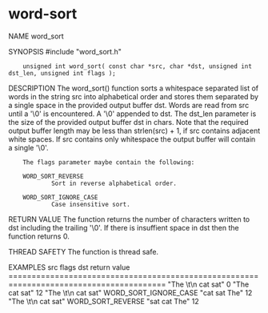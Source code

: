 # word-sort

NAME
        word_sort

SYNOPSIS
        #include "word_sort.h"

        unsigned int word_sort( const char *src, char *dst, unsigned int dst_len, unsigned int flags );

DESCRIPTION
        The word_sort() function sorts a whitespace separated list of words in the string src into
        alphabetical order and stores them separated by a single space in the provided output buffer dst.
        Words are read from src until a '\0' is encountered.  A '\0' appended to dst.  The dst_len parameter
        is the size of the provided output buffer dst in chars.  Note that the required output buffer
        length may be less than strlen(src) + 1, if src contains adjacent white spaces.  If src contains
        only whitespace the output buffer will contain a single '\0'.

        The flags parameter maybe contain the following:

        WORD_SORT_REVERSE
                Sort in reverse alphabetical order.

        WORD_SORT_IGNORE_CASE
                Case insensitive sort.

RETURN VALUE
       The function returns the number of characters written to dst including the trailing '\0'.
       If there is insuffient space in dst then the function returns 0.

THREAD SAFETY
       The function is thread safe.

EXAMPLES
        src                       flags                             dst             return value
        ========================================================================================
        "The   \t\n cat  sat"     0                                 "The cat sat"   12 
        "The   \t\n cat  sat"     WORD_SORT_IGNORE_CASE             "cat sat The"   12
        "The   \t\n cat  sat"     WORD_SORT_REVERSE                 "sat cat The"   12

